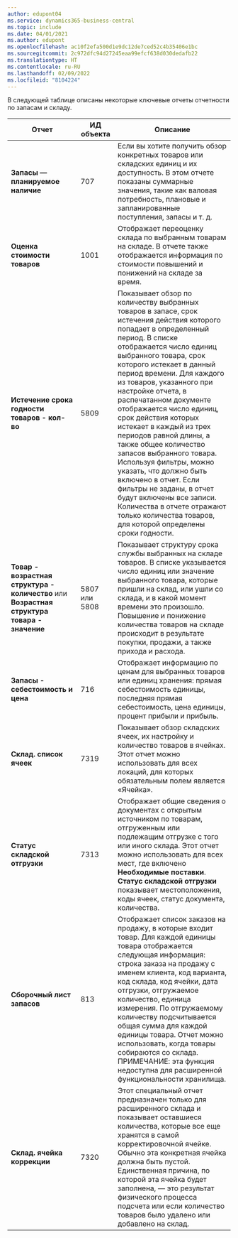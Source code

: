 ```yaml
---
author: edupont04
ms.service: dynamics365-business-central
ms.topic: include
ms.date: 04/01/2021
ms.author: edupont
ms.openlocfilehash: ac10f2efa500d1e9dc12de7ced52c4b35406e1bc
ms.sourcegitcommit: 2c972dfc94d27245eaa99efcf638d030dedafb22
ms.translationtype: HT
ms.contentlocale: ru-RU
ms.lasthandoff: 02/09/2022
ms.locfileid: "8104224"
---
```

В следующей таблице описаны некоторые ключевые отчеты отчетности по запасам и складу.

|Отчет |ИД объекта|Описание  |
|---------|---------|---------|
|**Запасы — планируемое наличие**|707|Если вы хотите получить обзор конкретных товаров или складских единиц и их доступность. В этом отчете показаны суммарные значения, такие как валовая потребность, плановые и запланированные поступления, запасы и т. д. |
|**Оценка стоимости товаров**|1001|Отображает переоценку склада по выбранным товарам на складе. В отчете также отображается информация по стоимости повышений и понижений на складе за время.|
|**Истечение срока годности товаров - кол-во**|5809|Показывает обзор по количеству выбранных товаров в запасе, срок истечения действия которого попадает в определенный период. В списке отображается число единиц выбранного товара, срок которого истекает в данный период времени. Для каждого из товаров, указанного при настройке отчета, в распечатанном документе отображается число единиц, срок действия которых истекает в каждый из трех периодов равной длины, а также общее количество запасов выбранного товара.<br>Используя фильтры, можно указать, что должно быть включено в отчет. Если фильтры не заданы, в отчет будут включены все записи. Количества в отчете отражают только количества товаров, для которой определены сроки годности.|
|**Товар - возрастная структура - количество** или **Возрастная структура товара - значение**|5807 или 5808|Показывает структуру срока службы выбранных на складе товаров. В списке указывается число единиц или значение выбранного товара, которые пришли на склад, или ушли со склада, и в какой момент времени это произошло. Повышение и понижение количества товаров на складе происходит в результате покупки, продажи, а также прихода и расхода.|
|**Запасы - себестоимость и цена**|716|Отображает информацию по ценам для выбранных товаров или единиц хранения: прямая себестоимость единицы, последняя прямая себестоимость, цена единицы, процент прибыли и прибыль. |
|**Склад. список ячеек**|7319|Показывает обзор складских ячеек, их настройку и количество товаров в ячейках. Этот отчет можно использовать для всех локаций, для которых обязательным полем является «Ячейка». |
|**Статус складской отгрузки**|7313|Отображает общие сведения о документах с открытым источником по товарам, отгруженным или подлежащим отгрузке с того или иного склада. Этот отчет можно использовать для всех мест, где включено **Необходимые поставки**. **Статус складской отгрузки** показывает местоположения, коды ячеек, статус документа, количества.|
|**Сборочный лист запасов**|813|Отображает список заказов на продажу, в которые входит товар. Для каждой единицы товара отображается следующая информация: строка заказа на продажу с именем клиента, код варианта, код склада, код ячейки, дата отгрузки, отгружаемое количество, единица измерения. По отгружаемому количеству подсчитывается общая сумма для каждой единицы товара. Отчет можно использовать, когда товары собираются со склада.<br>ПРИМЕЧАНИЕ: эта функция недоступна для расширенной функциональности хранилища.|
|**Склад. ячейка коррекции**|7320|Этот специальный отчет предназначен только для расширенного склада и показывает оставшиеся количества, которые все еще хранятся в самой корректировочной ячейке. Обычно эта конкретная ячейка должна быть пустой. Единственная причина, по которой эта ячейка будет заполнена, — это результат физического процесса подсчета или если количество товаров было удалено или добавлено на склад.|